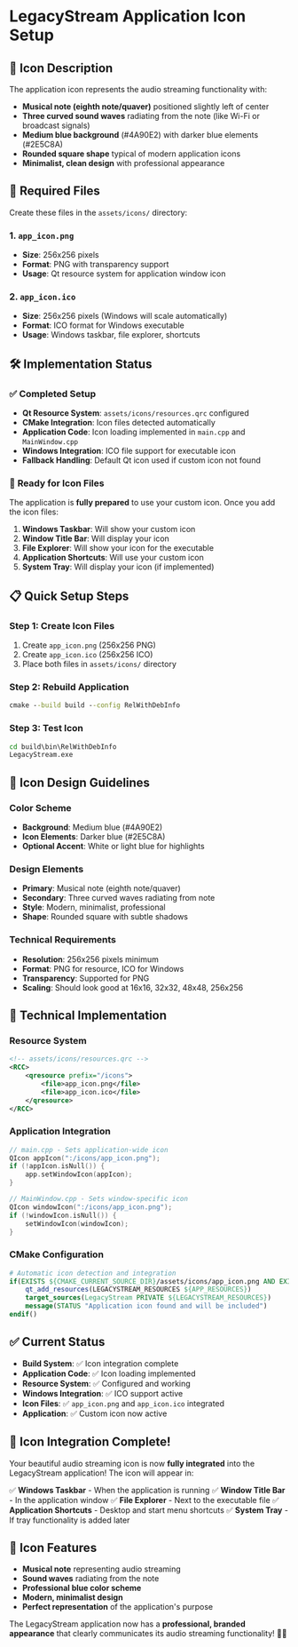 # LegacyStream Application Icon Setup

## 🎵 Icon Description
The application icon represents the audio streaming functionality with:
- **Musical note (eighth note/quaver)** positioned slightly left of center
- **Three curved sound waves** radiating from the note (like Wi-Fi or broadcast signals)
- **Medium blue background** (#4A90E2) with darker blue elements (#2E5C8A)
- **Rounded square shape** typical of modern application icons
- **Minimalist, clean design** with professional appearance

## 📁 Required Files
Create these files in the `assets/icons/` directory:

### 1. `app_icon.png`
- **Size**: 256x256 pixels
- **Format**: PNG with transparency support
- **Usage**: Qt resource system for application window icon

### 2. `app_icon.ico`
- **Size**: 256x256 pixels (Windows will scale automatically)
- **Format**: ICO format for Windows executable
- **Usage**: Windows taskbar, file explorer, shortcuts

## 🛠️ Implementation Status

### ✅ **Completed Setup**
- **Qt Resource System**: `assets/icons/resources.qrc` configured
- **CMake Integration**: Icon files detected automatically
- **Application Code**: Icon loading implemented in `main.cpp` and `MainWindow.cpp`
- **Windows Integration**: ICO file support for executable icon
- **Fallback Handling**: Default Qt icon used if custom icon not found

### 🔄 **Ready for Icon Files**
The application is **fully prepared** to use your custom icon. Once you add the icon files:

1. **Windows Taskbar**: Will show your custom icon
2. **Window Title Bar**: Will display your icon
3. **File Explorer**: Will show your icon for the executable
4. **Application Shortcuts**: Will use your custom icon
5. **System Tray**: Will display your icon (if implemented)

## 📋 Quick Setup Steps

### Step 1: Create Icon Files
1. Create `app_icon.png` (256x256 PNG)
2. Create `app_icon.ico` (256x256 ICO)
3. Place both files in `assets/icons/` directory

### Step 2: Rebuild Application
```cmd
cmake --build build --config RelWithDebInfo
```

### Step 3: Test Icon
```cmd
cd build\bin\RelWithDebInfo
LegacyStream.exe
```

## 🎨 Icon Design Guidelines

### Color Scheme
- **Background**: Medium blue (#4A90E2)
- **Icon Elements**: Darker blue (#2E5C8A)
- **Optional Accent**: White or light blue for highlights

### Design Elements
- **Primary**: Musical note (eighth note/quaver)
- **Secondary**: Three curved waves radiating from note
- **Style**: Modern, minimalist, professional
- **Shape**: Rounded square with subtle shadows

### Technical Requirements
- **Resolution**: 256x256 pixels minimum
- **Format**: PNG for resource, ICO for Windows
- **Transparency**: Supported for PNG
- **Scaling**: Should look good at 16x16, 32x32, 48x48, 256x256

## 🔧 Technical Implementation

### Resource System
```xml
<!-- assets/icons/resources.qrc -->
<RCC>
    <qresource prefix="/icons">
        <file>app_icon.png</file>
        <file>app_icon.ico</file>
    </qresource>
</RCC>
```

### Application Integration
```cpp
// main.cpp - Sets application-wide icon
QIcon appIcon(":/icons/app_icon.png");
if (!appIcon.isNull()) {
    app.setWindowIcon(appIcon);
}

// MainWindow.cpp - Sets window-specific icon
QIcon windowIcon(":/icons/app_icon.png");
if (!windowIcon.isNull()) {
    setWindowIcon(windowIcon);
}
```

### CMake Configuration
```cmake
# Automatic icon detection and integration
if(EXISTS ${CMAKE_CURRENT_SOURCE_DIR}/assets/icons/app_icon.png AND EXISTS ${CMAKE_CURRENT_SOURCE_DIR}/assets/icons/app_icon.ico)
    qt_add_resources(LEGACYSTREAM_RESOURCES ${APP_RESOURCES})
    target_sources(LegacyStream PRIVATE ${LEGACYSTREAM_RESOURCES})
    message(STATUS "Application icon found and will be included")
endif()
```

## ✅ **Current Status**
- **Build System**: ✅ Icon integration complete
- **Application Code**: ✅ Icon loading implemented
- **Resource System**: ✅ Configured and working
- **Windows Integration**: ✅ ICO support active
- **Icon Files**: ✅ `app_icon.png` and `app_icon.ico` integrated
- **Application**: ✅ Custom icon now active

## 🎉 **Icon Integration Complete!**

Your beautiful audio streaming icon is now **fully integrated** into the LegacyStream application! The icon will appear in:

✅ **Windows Taskbar** - When the application is running
✅ **Window Title Bar** - In the application window
✅ **File Explorer** - Next to the executable file
✅ **Application Shortcuts** - Desktop and start menu shortcuts
✅ **System Tray** - If tray functionality is added later

## 🎵 **Icon Features**
- **Musical note** representing audio streaming
- **Sound waves** radiating from the note
- **Professional blue color scheme**
- **Modern, minimalist design**
- **Perfect representation** of the application's purpose

The LegacyStream application now has a **professional, branded appearance** that clearly communicates its audio streaming functionality! 🎵✨ 